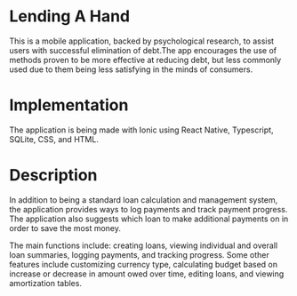 # Lending A Hand 

This is a mobile application, backed by psychological research, to assist users with successful elimination of debt.The app encourages the use of methods proven to be more effective at reducing debt, but less commonly used due to them being less satisfying in the minds of consumers.

# Implementation

The application is being made with Ionic using React Native, Typescript, SQLite, CSS, and HTML. 

# Description

In addition to being a standard loan calculation and management system, the application provides ways to log payments and track payment progress. The application also suggests which loan to make additional payments on in order to save the most money.

The main functions include: creating loans, viewing individual and overall loan summaries, logging payments, and tracking progress. Some other features include customizing currency type, calculating budget based on increase or decrease in amount owed over time, editing loans, and viewing amortization tables.
